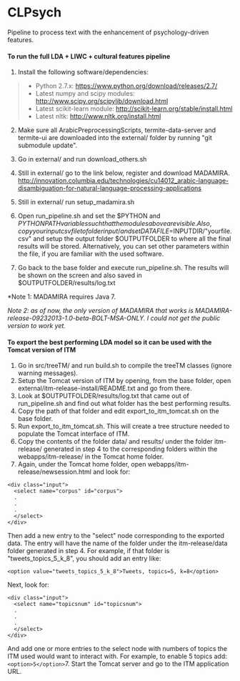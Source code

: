 CLPsych
=======
Pipeline to process text with the enhancement of psychology-driven features.

#### To run the full LDA + LIWC + cultural features pipeline

1. Install the following software/dependencies:
> - Python 2.7.x: https://www.python.org/download/releases/2.7/
> - Latest numpy and scipy modules: http://www.scipy.org/scipylib/download.html
> - Latest scikit-learn module: http://scikit-learn.org/stable/install.html
> - Latest nltk: http://www.nltk.org/install.html

2. Make sure all ArabicPreprocessingScripts, termite-data-server and termite-ui are downloaded into the external/ folder by running "git submodule update".

3. Go in external/ and run download_others.sh

4. Still in external/ go to the link below, register and download MADAMIRA.
http://innovation.columbia.edu/technologies/cu14012_arabic-language-disambiguation-for-natural-language-processing-applications

5. Still in external/ run setup_madamira.sh

6. Open run_pipeline.sh and set the $PYTHON and $PYTHONPATH variables such that the modules above are visible. Also, copy your input csv file to folder input/ and set DATAFILE=$INPUTDIR/"yourfile.csv"
and setup the output folder $OUTPUTFOLDER to where all the final results will be stored. Alternatively, you can set other parameters within the file, if you are familiar with the used software.

7. Go back to the base folder and execute run_pipeline.sh. The results will be shown on the screen and also saved in $OUTPUTFOLDER/results/log.txt

*Note 1: MADAMIRA requires Java 7.

*Note 2: as of now, the only version of MADAMIRA that works is MADAMIRA-release-09232013-1.0-beta-BOLT-MSA-ONLY. I could not get the public version to work yet.*

#### To export the best performing LDA model so it can be used with the Tomcat version of ITM

1. Go in src/treeTM/ and run build.sh to compile the treeTM classes (ignore warning messages).
2. Setup the Tomcat version of ITM by opening, from the base folder, open external/itm-release-install/README.txt and go from there.
3. Look at $OUTPUTFOLDER/results/log.txt that came out of run_pipeline.sh and find out what folder has the best performing results.
2. Copy the path of that folder and edit export_to_itm_tomcat.sh on the base folder.
4. Run export_to_itm_tomcat.sh. This will create a tree structure needed to populate the Tomcat interface of ITM.
5. Copy the contents of the folder data/ and results/ under the folder itm-release/ generated in step 4 to the corresponding folders within the webapps/itm-release/ in the Tomcat home folder.
6. Again, under the Tomcat home folder, open webapps/itm-release/newsession.html and look for:
```
<div class="input">
  <select name="corpus" id="corpus">
  .
  .
  .
  </select>
</div>
```
Then add a new entry to the "select" node corresponding to the exported data. The entry will have the name of the folder under the itm-release/data folder generated in step 4. For example, if that folder is "tweets_topics_5_k_8", you should add an entry like: 

```<option value="tweets_topics_5_k_8">Tweets, topics=5, k=8</option>```

Next, look for:

```
<div class="input">
  <select name="topicsnum" id="topicsnum">
  .
  .
  .
  </select>
</div>
```
And add one or more entries to the select node with numbers of topics the ITM used would want to interact with. For example, to enable 5 topics add: 
```<option>5</option>```7. Start the Tomcat server and go to the ITM application URL.

